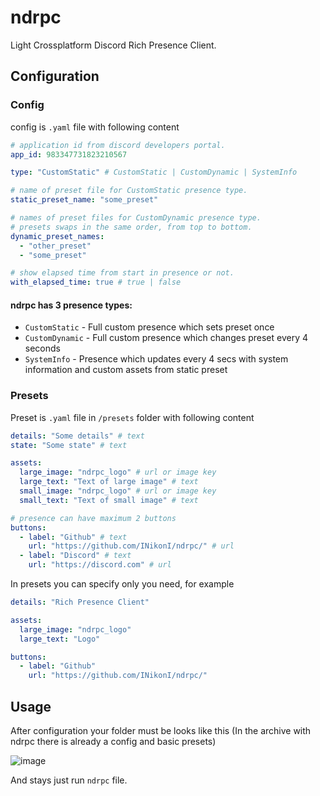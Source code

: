 # ndrpc
Light Crossplatform Discord Rich Presence Client.

## Configuration

### Config
config is `.yaml` file with following content
```yaml
# application id from discord developers portal.
app_id: 983347731823210567

type: "CustomStatic" # CustomStatic | CustomDynamic | SystemInfo

# name of preset file for CustomStatic presence type.
static_preset_name: "some_preset"

# names of preset files for CustomDynamic presence type.
# presets swaps in the same order, from top to bottom.
dynamic_preset_names:
  - "other_preset"
  - "some_preset"

# show elapsed time from start in presence or not.
with_elapsed_time: true # true | false
```
#### ndrpc has 3 presence types:
- `CustomStatic` - Full custom presence which sets preset once 
- `CustomDynamic` - Full custom presence which changes preset every 4 seconds
- `SystemInfo` - Presence which updates every 4 secs with system information and custom assets from static preset 

### Presets
Preset is `.yaml` file in `/presets` folder with following content
```yaml
details: "Some details" # text
state: "Some state" # text

assets:
  large_image: "ndrpc_logo" # url or image key
  large_text: "Text of large image" # text
  small_image: "ndrpc_logo" # url or image key
  small_text: "Text of small image" # text

# presence can have maximum 2 buttons
buttons:
  - label: "Github" # text
    url: "https://github.com/INikonI/ndrpc/" # url
  - label: "Discord" # text
    url: "https://discord.com" # url
```
In presets you can specify only you need, for example
```yaml
details: "Rich Presence Client"

assets:
  large_image: "ndrpc_logo"
  large_text: "Logo"

buttons:
  - label: "Github"
    url: "https://github.com/INikonI/ndrpc/"
```

## Usage
After configuration your folder must be looks like this (In the archive with ndrpc there is already a config and basic presets)

![image](https://user-images.githubusercontent.com/47792796/172809673-c0ba5373-c6be-4ba3-a777-d19314844742.png)

And stays just run `ndrpc` file.

